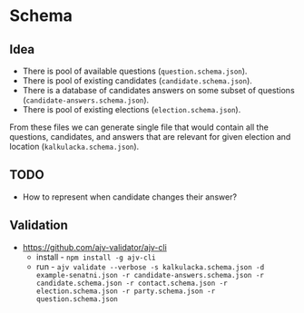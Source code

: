 # Schema

## Idea

- There is pool of available questions (`question.schema.json`).
- There is pool of existing candidates (`candidate.schema.json`).
- There is a database of candidates answers on some subset of questions (`candidate-answers.schema.json`).
- There is pool of existing elections (`election.schema.json`).

From these files we can generate single file that would contain all the questions, candidates, and answers that are relevant for given election and location (`kalkulacka.schema.json`).

## TODO

- How to represent when candidate changes their answer?

## Validation

- https://github.com/ajv-validator/ajv-cli
  - install - `npm install -g ajv-cli`
  - run - `ajv validate --verbose -s kalkulacka.schema.json -d example-senatni.json -r candidate-answers.schema.json -r candidate.schema.json -r contact.schema.json -r election.schema.json -r party.schema.json -r question.schema.json`
